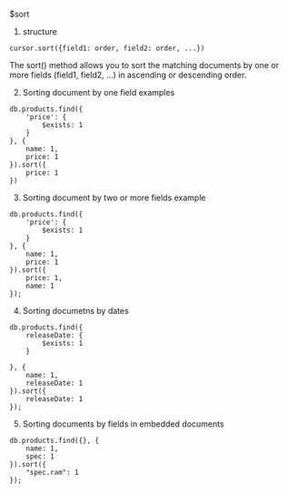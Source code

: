 $sort

1) structure

```
cursor.sort({field1: order, field2: order, ...})
```

The sort() method allows you to sort the matching documents by one or more fields (field1, field2, …) in ascending or descending order.

2) Sorting document by one field examples 

```
db.products.find({
    'price': {
        $exists: 1
    }
}, {
    name: 1,
    price: 1
}).sort({
    price: 1
})
```

3) Sorting document by two or more fields example

```
db.products.find({
    'price': {
        $exists: 1
    }
}, {
    name: 1,
    price: 1
}).sort({
    price: 1,
    name: 1
});
```

4) Sorting documetns by dates

```
db.products.find({
    releaseDate: {
        $exists: 1
    }

}, {
    name: 1,
    releaseDate: 1
}).sort({
    releaseDate: 1
});
```

5) Sorting documents by fields in embedded documents

```
db.products.find({}, {
    name: 1,
    spec: 1
}).sort({
    "spec.ram": 1
});
```

